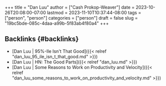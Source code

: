+++
title = "Dan Luu"
author = ["Cash Prokop-Weaver"]
date = 2023-10-26T20:08:00-07:00
lastmod = 2023-11-10T10:37:44-08:00
tags = ["person", "person"]
categories = ["person"]
draft = false
slug = "19bc5bde-085c-4daa-a99b-5f83ab4f80a4"
+++

## Backlinks {#backlinks}

-   [Dan Luu | 95%-Ile Isn't That Good]({{< relref "dan_luu_95_ile_isn_t_that_good.md" >}})
-   [Dan Luu | HN: The Good Parts]({{< relref "dan_luu.md" >}})
-   [Dan Luu | Some Reasons to Work on Productivity and Velocity]({{< relref "dan_luu_some_reasons_to_work_on_productivity_and_velocity.md" >}})
